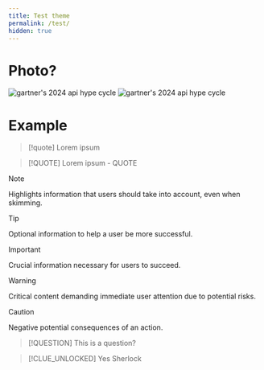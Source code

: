 ```yaml
---
title: Test theme
permalink: /test/
hidden: true
---
```


# Photo?

![gartner's 2024 api hype cycle](/images/test/gartners-2024-api-hype-cycle.png)
![gartner's 2024 api hype cycle](/images/test/gartners-2024-api-hype-cycle.png "Title")



# Example

> [!quote]
> Lorem ipsum

> [!QUOTE]
> Lorem ipsum - QUOTE

> [!NOTE]
> Highlights information that users should take into account, even when skimming.

> [!TIP]
> Optional information to help a user be more successful.

> [!IMPORTANT]
> Crucial information necessary for users to succeed.

> [!WARNING]
> Critical content demanding immediate user attention due to potential risks.

> [!CAUTION]
> Negative potential consequences of an action.

> [!QUESTION]
> This is a question?
 

>[!CLUE_UNLOCKED]
>Yes Sherlock
